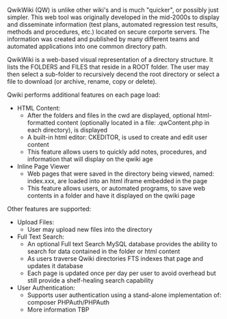 QwikWiki (QW) is unlike other wiki's and is much "quicker", or possibly just simpler.  This web tool was originally developed in the mid-2000s to display and disseminate information (test plans, automated regression test results, methods and procedures, etc.) located on secure corporte servers.  The information was created and published by many different teams and automated applications into one common directory path.

QwikWiki is a web-based visual representation of a directory structure. It lists the FOLDERS and FILES that reside in a ROOT folder.  The user may then select a sub-folder to recursively decend the root directory or select a file to download (or archive, rename, copy or delete).

Qwiki performs additional features on each page load:

- HTML Content:
  - After the folders and files in the cwd are displayed, optional html-formatted content (optionally located in a file: .qwContent.php in each directory), is displayed
  - A built-in html editor: CKEDITOR, is used to create and edit user content
  - This feature allows users to quickly add notes, procedures, and information that will display on the qwiki age
- Inline Page Viewer
  - Web pages that were saved in the directory being viewed, named: index.xxx,  are loaded into an html iframe embedded in the page
  - This feature allows users, or automated programs, to save web contents in a folder and have it displayed on the qwiki page
    
Other features are supported:

- Upload Files:
  - User may upload new files into the directory
- Full Text Search:
  - An optional Full text Search MySQL database provides the ability to search for data contained in the folder or html content
  - As users traverse Qwiki directories FTS indexes that page and updates it database
  - Each page is updated once per day per user to avoid overhead but still provide a shelf-healing search capability
- User Authentication:
  -  Supports user authentication using a stand-alone implementation of:  composer PHPAuth/PHPAuth
  -  More information TBP
